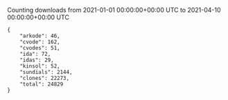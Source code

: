 
Counting downloads from 2021-01-01 00:00:00+00:00 UTC to 2021-04-10 00:00:00+00:00 UTC

```
{
    "arkode": 46,
    "cvode": 162,
    "cvodes": 51,
    "ida": 72,
    "idas": 29,
    "kinsol": 52,
    "sundials": 2144,
    "clones": 22273,
    "total": 24829
}
```

